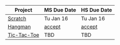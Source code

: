 | Project                                                                                         | MS Due Date                                       | HS Due Date                                       |
| ----------------------------------------------------------------------------------------------- | ------------------------------------------------- | ------------------------------------------------- |
| [Scratch](https://github.com/northridge-dev/python-game-dev/tree/main/projects/scratch)         | Tu Jan 16                                         | Tu Jan 16                                         |
| [Hangman](https://github.com/northridge-dev/hangman)                                            | [accept](https://classroom.github.com/a/zHCPJY8O) | [accept](https://classroom.github.com/a/cHOAjeMh) |
| [Tic-Tac-Toe](https://github.com/northridge-dev/python-game-dev/tree/main/projects/tic_tac_toe) | TBD                                               | TBD                                               |
